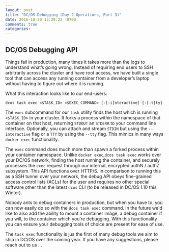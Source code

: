 ```yaml
---
layout: post
title: "DC/OS Debugging (Day 2 Operations, Part 3)"
date: 2016-10-20 13:29:22 -0700
comments: true
categories: 
---
```

## DC/OS Debugging API
Things fail in production, many times it takes more than the logs to understand what’s going wrong. Instead of requiring end users to SSH arbitrarily across the cluster and have root access, we have built a single tool that can access any running container from a developer’s laptop without having to figure out where it is running.

What this interaction looks like to our end-users:

```
dcos task exec <$TASK_ID> <$EXEC_COMMAND> [-[-i]nteractive] [-[-t]ty]
```

The `exec` subcommand for our `task` utility finds  the host which is running  `<$TASK_ID>` in your cluster. It forks a process within the namespace of that container on that host, returning `STDOUT` an `STDERR` to your command line interface. Optionally, you can attach and stream `STDIN` but using the `--interactive` flag or a `TTY` by using the `--tty` flag. This mimics in many ways `docker exec` functionality.

The `exec` command does much more than spawn a forked process within your container namespace. Unlike `docker exec`,`dcos task exec` works over your DC/OS network,  finding the host running the container, and securely processes the `exec` request through our internal, encrypted authN / authZ subsystem. This API functions over HTTP/S. in comparison to running this as a SSH tunnel over your network, the debug API obeys fine-grained access control lists (ACLs) for the user and requires no other special software other than the latest `dcos` CLI (to be released in DC/OS 1.10 this Winter). 

Nobody ants to debug containers in production, but when you have to, you can now easily do so with the `dcos task exec` command. In the future we'd like to also add the ability to mount a container image, a debug container if you will, to the container which you're debugging. With this functionality you can ensure your debugging tools of choice are present for ease of use. 

The `task exec` functionality is jus the first of many debug tools we aim to ship in DC/OS over the coming year. If you have any suggestions, please reach out to us ... <Judith community contact info>
